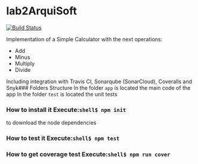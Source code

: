 # lab2ArquiSoft

[![Build Status](https://app.travis-ci.com/JhonierCordoba/lab2ArquiSoft.svg?branch=main)](https://app.travis-ci.com/JhonierCordoba/lab2ArquiSoft)

Implementation of a Simple Calculator with the next operations:
* Add
* Minus
* Multiply
* Divide

Including integration with Travis CI, Sonarqube (SonarCloud), Coveralls and Snyk### Folders Structure
In the folder `app` is located the main code of the app
In the folder `test` is located the unit tests
### How to install it Execute:```shell$ npm init```
to download the node dependencies
### How to test it Execute:```shell$ npm test```
### How to get coverage test Execute:```shell$ npm run cover```
